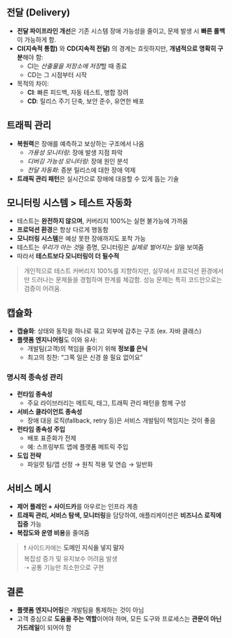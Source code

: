 ## 전달 (Delivery)

* **전달 파이프라인 개선**은 기존 시스템 장애 가능성을 줄이고, 문제 발생 시 **빠른 롤백**이 가능하게 함.
* **CI(지속적 통합)** 와 **CD(지속적 전달)** 의 경계는 흐릿하지만, **개념적으로 명확히 구분**해야 함:
  * CI는 *산출물을 저장소에 저장*할 때 종료
  * CD는 그 시점부터 시작
* 목적의 차이:
  * **CI**: 빠른 피드백, 자동 테스트, 병합 장려
  * **CD**: 릴리스 주기 단축, 보안 준수, 유연한 배포

## 트래픽 관리

* **복원력**은 장애를 예측하고 보상하는 구조에서 나옴
  * *가용성 모니터링*: 장애 발생 지점 파악
  * *디버깅 가능성 모니터링*: 장애 원인 분석
  * *전달 자동화*: 증분 릴리스에 대한 장애 억제
* **트래픽 관리 패턴**은 실시간으로 장애에 대응할 수 있게 돕는 기술

## 모니터링 시스템 > 테스트 자동화

* 테스트는 **완전하지 않으며**, 커버리지 100%는 실현 불가능에 가까움
* **프로덕션 환경**은 항상 다르게 행동함
* **모니터링 시스템**은 예상 못한 장애까지도 포착 가능
* 테스트는 *우리가 아는 것*을 증명, 모니터링은 *실제로 벌어지는 일*을 보여줌
* 따라서 **테스트보다 모니터링이 더 필수적**

> 개인적으로 테스트 커버리지 100%를 지향하지만, 실무에서 프로덕션 환경에서만 드러나는 문제들을 경험하며 한계를 체감함. 성능 문제는 특히 코드만으로는 검증이 어려움.

## 캡슐화

* **캡슐화**: 상태와 동작을 하나로 묶고 외부에 감추는 구조 (ex. 자바 클래스)
* **플랫폼 엔지니어링**도 이와 유사:
  * 개발팀(고객)의 책임을 줄이기 위해 **정보를 은닉**
  * 최고의 칭찬: “그쪽 일은 신경 쓸 필요 없어요”

### 명시적 종속성 관리

* **런타임 종속성**
  * 주요 라이브러리는 메트릭, 태그, 트래픽 관리 패턴을 함께 구성
* **서비스 클라이언트 종속성**
  * 장애 대응 로직(fallback, retry 등)은 서비스 개발팀이 책임지는 것이 좋음
* **런타임 종속성 주입**
  * 배포 표준화가 전제
  * 예: 스프링부트 앱에 플랫폼 메트릭 주입
* **도입 전략**
  * 파일럿 팀/앱 선정 → 원칙 적용 및 연습 → 일반화

## 서비스 메시

* **제어 플레인 + 사이드카**를 아우르는 인프라 계층
* **트래픽 관리, 서비스 탐색, 모니터링**을 담당하여, 애플리케이션은 **비즈니스 로직에 집중** 가능
* **복잡도와 운영 비용**을 줄여줌

> ❗ 사이드카에는 **도메인 지식을 넣지 말자**  
> 복잡성 증가 및 유지보수 어려움 발생  
> ➝ 공통 기능만 최소한으로 구현

## 결론

* **플랫폼 엔지니어링**은 개발팀을 통제하는 것이 아님
* 고객 중심으로 **도움을 주는 역할**이어야 하며, 모든 도구와 프로세스는 **관문이 아닌 가드레일**이 되어야 함